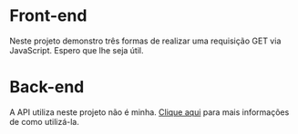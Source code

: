 # Front-end

Neste projeto demonstro três formas de realizar uma requisição GET via JavaScript. Espero que lhe seja útil.

# Back-end

A API utiliza neste projeto não é minha. [Clique aqui](https://deividfortuna.github.io/fipe/) para mais informações de como utilizá-la.